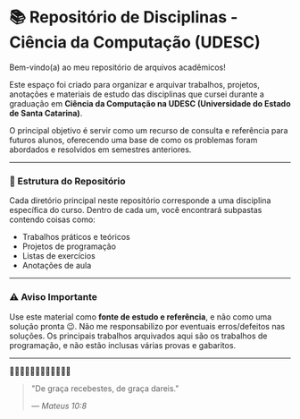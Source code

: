 # 📚 Repositório de Disciplinas - Ciência da Computação (UDESC)

Bem-vindo(a) ao meu repositório de arquivos acadêmicos!

Este espaço foi criado para organizar e arquivar trabalhos, projetos, anotações e materiais de estudo das disciplinas que cursei durante a graduação em **Ciência da Computação na UDESC (Universidade do Estado de Santa Catarina)**.

O principal objetivo é servir como um recurso de consulta e referência para futuros alunos, oferecendo uma base de como os problemas foram abordados e resolvidos em semestres anteriores.

---

### 📂 Estrutura do Repositório

Cada diretório principal neste repositório corresponde a uma disciplina específica do curso. Dentro de cada um, você encontrará subpastas contendo coisas como:
* Trabalhos práticos e teóricos
* Projetos de programação
* Listas de exercícios
* Anotações de aula

---

### ⚠️ Aviso Importante

Use este material como **fonte de estudo e referência**, e não como uma solução pronta 😉. Não me responsabilizo por eventuais erros/defeitos nas soluções. Os principais trabalhos arquivados aqui são os trabalhos de programação, e não estão inclusas várias provas e gabaritos.


---

🏴‍☠️🏴‍☠️🏴‍☠️🏴‍☠️🏴‍☠️🏴‍☠️
> "De graça recebestes, de graça dareis."
>
> — *Mateus 10:8*

